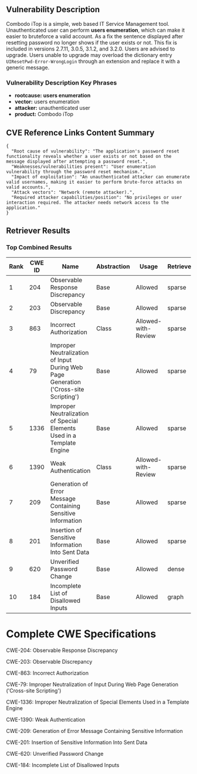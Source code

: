## Vulnerability Description
Combodo iTop is a simple, web based IT Service Management tool. Unauthenticated user can perform **users enumeration**, which can make it easier to bruteforce a valid account. As a fix the sentence displayed after resetting password no longer shows if the user exists or not. This fix is included in versions 2.7.11, 3.0.5, 3.1.2, and 3.2.0. Users are advised to upgrade. Users unable to upgrade may overload the dictionary entry `UIResetPwd-Error-WrongLogin` through an extension and replace it with a generic message.

### Vulnerability Description Key Phrases
- **rootcause:** **users enumeration**
- **vector:** users enumeration
- **attacker:** unauthenticated user
- **product:** Combodo iTop

## CVE Reference Links Content Summary
```
{
  "Root cause of vulnerability": "The application's password reset functionality reveals whether a user exists or not based on the message displayed after attempting a password reset.",
  "Weaknesses/vulnerabilities present": "User enumeration vulnerability through the password reset mechanism.",
  "Impact of exploitation": "An unauthenticated attacker can enumerate valid usernames, making it easier to perform brute-force attacks on valid accounts.",
  "Attack vectors": "Network (remote attacker).",
  "Required attacker capabilities/position": "No privileges or user interaction required. The attacker needs network access to the application."
}
```

## Retriever Results

### Top Combined Results

| Rank | CWE ID | Name | Abstraction | Usage  | Retrievers | Individual Scores |
|------|--------|------|-------------|-------|------------|-------------------|
| 1 | 204 | Observable Response Discrepancy | Base | Allowed | sparse | 0.522 |
| 2 | 203 | Observable Discrepancy | Base | Allowed | sparse | 0.498 |
| 3 | 863 | Incorrect Authorization | Class | Allowed-with-Review | sparse | 0.480 |
| 4 | 79 | Improper Neutralization of Input During Web Page Generation ('Cross-site Scripting') | Base | Allowed | sparse | 0.478 |
| 5 | 1336 | Improper Neutralization of Special Elements Used in a Template Engine | Base | Allowed | sparse | 0.475 |
| 6 | 1390 | Weak Authentication | Class | Allowed-with-Review | sparse | 0.474 |
| 7 | 209 | Generation of Error Message Containing Sensitive Information | Base | Allowed | sparse | 0.471 |
| 8 | 201 | Insertion of Sensitive Information Into Sent Data | Base | Allowed | sparse | 0.468 |
| 9 | 620 | Unverified Password Change | Base | Allowed | dense | 0.461 |
| 10 | 184 | Incomplete List of Disallowed Inputs | Base | Allowed | graph | 0.002 |



# Complete CWE Specifications

CWE-204: Observable Response Discrepancy

CWE-203: Observable Discrepancy

CWE-863: Incorrect Authorization

CWE-79: Improper Neutralization of Input During Web Page Generation ('Cross-site Scripting')

CWE-1336: Improper Neutralization of Special Elements Used in a Template Engine

CWE-1390: Weak Authentication

CWE-209: Generation of Error Message Containing Sensitive Information

CWE-201: Insertion of Sensitive Information Into Sent Data

CWE-620: Unverified Password Change

CWE-184: Incomplete List of Disallowed Inputs